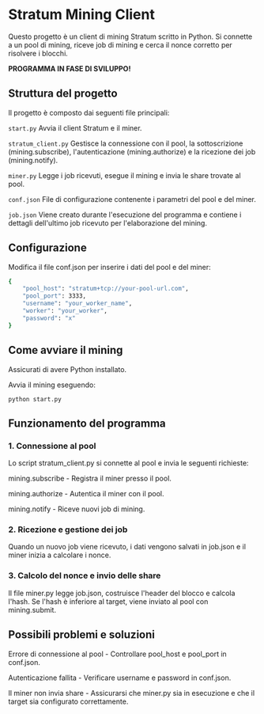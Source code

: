 # Stratum Mining Client

Questo progetto è un client di mining Stratum scritto in Python. Si connette a un pool di mining, riceve job di mining e cerca il nonce corretto per risolvere i blocchi.

**PROGRAMMA IN FASE DI SVILUPPO!** 

## Struttura del progetto

Il progetto è composto dai seguenti file principali:

```start.py```  Avvia il client Stratum e il miner.

```stratum_client.py```  Gestisce la connessione con il pool, la sottoscrizione (mining.subscribe), l'autenticazione (mining.authorize) e la ricezione dei job (mining.notify).

```miner.py``` Legge i job ricevuti, esegue il mining e invia le share trovate al pool.

```conf.json```  File di configurazione contenente i parametri del pool e del miner.

```job.json```  Viene creato durante l'esecuzione del programma e contiene i dettagli dell'ultimo job ricevuto per l'elaborazione del mining.

## Configurazione

Modifica il file conf.json per inserire i dati del pool e del miner:
```bash
{
    "pool_host": "stratum+tcp://your-pool-url.com",
    "pool_port": 3333,
    "username": "your_worker_name",
    "worker": "your_worker",
    "password": "x"
}
```

## Come avviare il mining

Assicurati di avere Python installato.

Avvia il mining eseguendo:

```python start.py```

## Funzionamento del programma

### 1. Connessione al pool

Lo script stratum_client.py si connette al pool e invia le seguenti richieste:

mining.subscribe - Registra il miner presso il pool.

mining.authorize - Autentica il miner con il pool.

mining.notify - Riceve nuovi job di mining.

### 2. Ricezione e gestione dei job

Quando un nuovo job viene ricevuto, i dati vengono salvati in job.json e il miner inizia a calcolare i nonce.

### 3. Calcolo del nonce e invio delle share

Il file miner.py legge job.json, costruisce l'header del blocco e calcola l'hash. Se l'hash è inferiore al target, viene inviato al pool con mining.submit.

## Possibili problemi e soluzioni

Errore di connessione al pool - Controllare pool_host e pool_port in conf.json.

Autenticazione fallita - Verificare username e password in conf.json.

Il miner non invia share - Assicurarsi che miner.py sia in esecuzione e che il target sia configurato correttamente.
